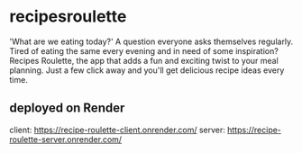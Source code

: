 # recipesroulette
'What are we eating today?' A question everyone asks themselves regularly.  Tired of eating the same every evening and in need of some inspiration? Recipes Roulette, the app that adds a fun and exciting twist to your meal planning. Just a few click away and you'll get delicious recipe ideas every time.


## deployed on Render
client: https://recipe-roulette-client.onrender.com/
server: https://recipe-roulette-server.onrender.com/